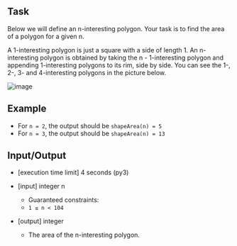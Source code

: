 ## Task
Below we will define an n-interesting polygon. Your task is to find the area of a polygon for a given n.

A 1-interesting polygon is just a square with a side of length 1. An n-interesting polygon is obtained by taking the n - 1-interesting polygon and appending 1-interesting polygons to its rim, side by side. You can see the 1-, 2-, 3- and 4-interesting polygons in the picture below.

![image](https://codesignal.s3.amazonaws.com/tasks/shapeArea/img/area.png?_tm=1551538776748)

## Example
- For `n = 2`, the output should be `shapeArea(n) = 5`
- For `n = 3`, the output should be `shapeArea(n) = 13`

## Input/Output

- [execution time limit] 4 seconds (py3)

- [input] integer n
  - Guaranteed constraints:
  - `1 ≤ n < 104`

- [output] integer
  - The area of the n-interesting polygon.
